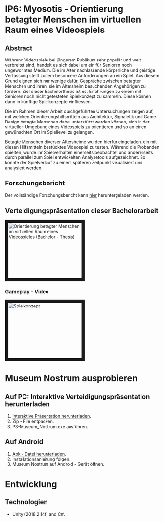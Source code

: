 # IP6: Myosotis - Orientierung betagter Menschen im virtuellen Raum eines Videospiels

## Abstract

Während Videospiele bei jüngerem Publikum sehr populär und weit verbreitet sind, handelt
es sich dabei um ein für Senioren noch ungewohntes Medium.
Die im Alter nachlassende körperliche und geistige Verfassung stellt zudem besondere
Anforderungen an ein Spiel. Aus diesem Grund eignen sich nur wenige dafür, Gespräche
zwischen betagten Menschen und ihren, sie im Altersheim besuchenden Angehörigen zu
fördern. Ziel dieser Bachelorthesis ist es, Erfahrungen zu einem mit Senioren noch nicht
getesteten Spielkonzept zu sammeln. Diese können dann in künftige Spielkonzepte
einfliessen.

Die im Rahmen dieser Arbeit durchgeführten Untersuchungen zeigen auf, mit welchen
Orientierungshilfsmitteln aus Architektur, Signaletik und Game Design betagte Menschen
dabei unterstützt werden können, sich in der virtuellen Umgebung eines Videospiels zu
orientieren und so an einen gewünschten Ort im Spiellevel zu gelangen.

Betagte Menschen diverser Altersheime wurden hierfür eingeladen, ein mit diesen
Hilfsmitteln bestücktes Videospiel zu testen. Während die Probanden spielten, wurde ihr
Spielverhalten einerseits beobachtet und andererseits durch parallel zum Spiel entwickelten
Analysetools aufgezeichnet. So konnte der Spielverlauf zu einem späteren Zeitpunkt
visualisiert und analysiert werden. 

## Forschungsbericht

Der vollständige Forschungsbericht kann [hier](https://drive.google.com/open?id=1QrsCygcqpUnDsSXLimFE60FXwW39Vz4J) heruntergeladen werden.

## Verteidigungspräsentation dieser Bachelorarbeit

<a href="http://www.youtube.com/watch?feature=player_embedded&v=1WC5Rr0EPj4
" target="_blank"><img src="http://img.youtube.com/vi/1WC5Rr0EPj4/0.jpg" 
alt="Orientierung betagter Menschen im virtuellen Raum eines Videospieles (Bachelor - Thesis)" width="240" height="180" border="10" /></a>

### Gameplay - Video

<a href="http://www.youtube.com/watch?feature=player_embedded&v=LeJSRXaeYMU
" target="_blank"><img src="http://img.youtube.com/vi/LeJSRXaeYMU/0.jpg" 
alt="Spielkonzept" width="240" height="180" border="10" /></a>


# Museum Nostrum ausprobieren

## Auf PC: Interaktive Verteidigungspräsentation herunterladen

1. [Interaktive Präsentation herunterladen](https://drive.google.com/open?id=1eqiY11sj8cZx93RZ5-lv_NZ5862uAuDO).
2. Zip - File entpacken.
3. P3-Museum_Nostrum.exe ausführen.

## Auf Android

1. [Apk - Datei herunterladen](https://drive.google.com/open?id=1XyGR4Aydw4jn-tS0sEjjEntEdJthG3lX).
2. [Installationsanleitung folgen](https://www.heise.de/tipps-tricks/Externe-Apps-APK-Dateien-bei-Android-installieren-so-klappt-s-3714330.html).
3. Museum Nostrum auf Android - Gerät öffnen.


# Entwicklung

## Technologien

- Unity (2018.2.14f) and C#.
